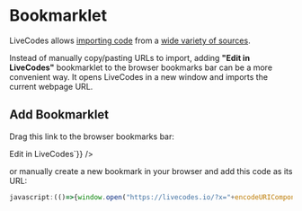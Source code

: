 # Bookmarklet

LiveCodes allows [importing code](./features/import.md) from a [wide variety of sources](./features/import.md#sources).

Instead of manually copy/pasting URLs to import, adding **"Edit in LiveCodes"** bookmarklet to the browser bookmarks bar can be a more convenient way. It opens LiveCodes in a new window and imports the current webpage URL.

## Add Bookmarklet

Drag this link to the browser bookmarks bar:

<div
dangerouslySetInnerHTML={{__html: `<a href='javascript:(()=>{window.open("https://livecodes.io/?x="+encodeURIComponent(location.href),"_blank");})();'>Edit in LiveCodes</a>`}}
/>

<br />

or manually create a new bookmark in your browser and add this code as its URL:

<!-- prettier-ignore -->
```js
javascript:(()=>{window.open("https://livecodes.io/?x="+encodeURIComponent(location.href),"_blank");})();
```
